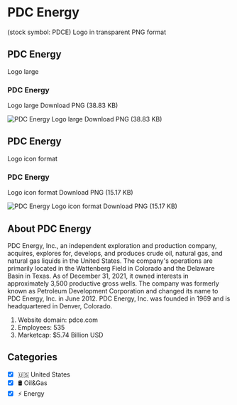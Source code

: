 # PDC Energy
 (stock symbol: PDCE) Logo in transparent PNG format

## PDC Energy
 Logo large

### PDC Energy
 Logo large Download PNG (38.83 KB)

![PDC Energy
 Logo large Download PNG (38.83 KB)](/img/orig/PDCE_BIG-7d78d420.png)

## PDC Energy
 Logo icon format

### PDC Energy
 Logo icon format Download PNG (15.17 KB)

![PDC Energy
 Logo icon format Download PNG (15.17 KB)](/img/orig/PDCE-ca2ad097.png)

## About PDC Energy


PDC Energy, Inc., an independent exploration and production company, acquires, explores for, develops, and produces crude oil, natural gas, and natural gas liquids in the United States. The company's operations are primarily located in the Wattenberg Field in Colorado and the Delaware Basin in Texas. As of December 31, 2021, it owned interests in approximately 3,500 productive gross wells. The company was formerly known as Petroleum Development Corporation and changed its name to PDC Energy, Inc. in June 2012. PDC Energy, Inc. was founded in 1969 and is headquartered in Denver, Colorado.

1. Website domain: pdce.com
2. Employees: 535
3. Marketcap: $5.74 Billion USD


## Categories
- [x] 🇺🇸 United States
- [x] 🛢 Oil&Gas
- [x] ⚡ Energy
